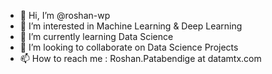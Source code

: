 - 👋 Hi, I’m @roshan-wp
- 👀 I’m interested in Machine Learning & Deep Learning
- 🌱 I’m currently learning Data Science
- 💞️ I’m looking to collaborate on Data Science Projects
- 📫 How to reach me : Roshan.Patabendige at datamtx.com

<!---
roshan-wp/roshan-wp is a ✨ special ✨ repository because its `README.md` (this file) appears on your GitHub profile.
You can click the Preview link to take a look at your changes.
--->
